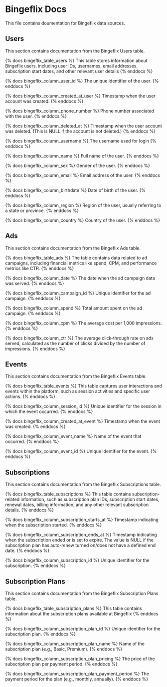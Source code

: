 # Bingeflix Docs
This file contains doumentation for Bingeflix data sources.

## Users
This section contains documentation from the Bingeflix Users table.

{% docs bingeflix_table_users %}
This table stores information about Bingeflix users, including user IDs, usernames, email addresses, subscription start dates, and other relevant user details
{% enddocs %}

{% docs bingeflix_column_user_id %}
The unique identifier of the user.
{% enddocs %}

{% docs bingeflix_column_created_at_user %}
Timestamp when the user account was created.
{% enddocs %}

{% docs bingeflix_column_phone_number %}
Phone number associated with the user.
{% enddocs %}

{% docs bingeflix_column_deleted_at %}
Timestamp when the user account was deleted. (This is NULL if the account is not deleted.)
{% enddocs %}

{% docs bingeflix_column_username %}
The username used for login
{% enddocs %}

{% docs bingeflix_column_name %}
Full name of the user.
{% enddocs %}

{% docs bingeflix_column_sex %}
Gender of the user.
{% enddocs %}

{% docs bingeflix_column_email %}
Email address of the user.
{% enddocs %}

{% docs bingeflix_column_birthdate %}
Date of birth of the user.
{% enddocs %}

{% docs bingeflix_column_region %}
Region of the user, usually referring to a state or province.
{% enddocs %}

{% docs bingeflix_column_country %}
Country of the user.
{% enddocs %}

## Ads
This section contains documentation from the Bingeflix Ads table.

{% docs bingeflix_table_ads %}
The table contains data related to ad campaigns, including financial metrics like spend, CPM, and performance metrics like CTR.
{% enddocs %}

{% docs bingeflix_column_date %}
The date when the ad campaign data was served.
{% enddocs %}

{% docs bingeflix_column_campaign_id %}
Unique identifier for the ad campaign.
{% enddocs %}

{% docs bingeflix_column_spend %}
Total amount spent on the ad campaign.
{% enddocs %}

{% docs bingeflix_column_cpm %}
The average cost per 1,000 impressions.
{% enddocs %}

{% docs bingeflix_column_ctr %}
The average click-through rate on ads served, calculated as the number of clicks divided by the number of impressions.
{% enddocs %}

## Events
This section contains documentation from the Bingeflix Events table.


{% docs bingeflix_table_events %}
This table captures user interactions and events within the platform, such as session activities and specific user actions.
{% enddocs %}

{% docs bingeflix_column_session_id %}
Unique identifier for the session in which the event occurred.
{% enddocs %}

{% docs bingeflix_column_created_at_event %}
Timestamp when the event was created.
{% enddocs %}

{% docs bingeflix_column_event_name %}
Name of the event that occurred.
{% enddocs %}

{% docs bingeflix_column_event_id %}
Unique identifier for the event.
{% enddocs %}

## Subscriptions
This section contains documentation from the Bingeflix Subscriptions table.


{% docs bingeflix_table_subscriptions %}
This table contains subscription-related information, such as subscription plan IDs, subscription start dates, renewal dates, billing information, and any other relevant subscription details.
{% enddocs %}

{% docs bingeflix_column_subscription_starts_at %}
Timestamp indicating when the subscription started.
{% enddocs %}

{% docs bingeflix_column_subscription_ends_at %}
Timestamp indicating when the subscription ended or is set to expire. The value is NULL if the subscription plan has auto-renew turned on/does not have a defined end date.
{% enddocs %}

{% docs bingeflix_column_subscription_id %}
Unique identifier for the subscription.
{% enddocs %}


## Subscription Plans
This section contains documentation from the Bingeflix Subscription Plans table.


{% docs bingeflix_table_subscription_plans %}
This table contains information about the subscription plans available at Bingeflix
{% enddocs %}

{% docs bingeflix_column_subscription_plan_id %}
Unique identifier for the subscription plan.
{% enddocs %}

{% docs bingeflix_column_subscription_plan_name %}
Name of the subscription plan (e.g., Basic, Premium).
{% enddocs %}

{% docs bingeflix_column_subscription_plan_pricing %}
The price of the subscription plan per payment period.
{% enddocs %}

{% docs bingeflix_column_subscription_plan_payment_period %}
The payment period for the plan (e.g., monthly, annually).
{% enddocs %}
